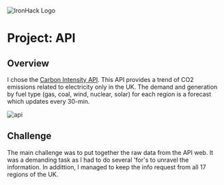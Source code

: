 ![IronHack Logo](https://s3-eu-west-1.amazonaws.com/ih-materials/uploads/upload_d5c5793015fec3be28a63c4fa3dd4d55.png)

# Project: API

## Overview
I chose the [Carbon Intensity API](https://carbonintensity.org.uk/). This API provides a trend of CO2 emissions related to electricity only in the UK. The demand and generation by fuel type (gas, coal, wind, nuclear, solar) for each region is a forecast which updates every 30-min.

![api](https://dl.dropboxusercontent.com/s/r7e9pilhlwq9ezy/API1.png?dl=0)

## Challenge

The main challenge was to put together the raw data from the API web. It was a demanding task as I had to do several 'for's to unravel the information. In addittion, I managed to keep the info request from all 17 regions of the UK.

